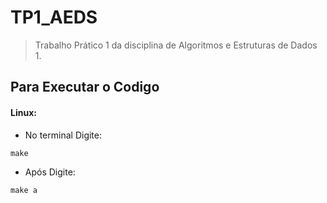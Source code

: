 # TP1_AEDS

>Trabalho Prático 1 da disciplina de Algoritmos e Estruturas de Dados 1.


 ## Para Executar o Codigo 
 #### Linux:
- No terminal Digite:
```
make
```
- Após Digite:

```
make a
```

